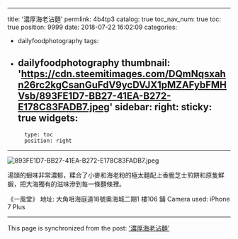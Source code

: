 
---
title: '濃厚海老沾麵'
permlink: 4b4tp3
catalog: true
toc_nav_num: true
toc: true
position: 9999
date: 2018-07-22 16:02:09
categories:
- dailyfoodphotography
tags:
- dailyfoodphotography
thumbnail: 'https://cdn.steemitimages.com/DQmNqsxahn26rc2kgCsanGuFdV9ycDVJX1pMZAFybFMHVsb/893FE1D7-BB27-41EA-B272-E178C83FADB7.jpeg'
sidebar:
    right:
        sticky: true
widgets:
    -
        type: toc
        position: right
---


![893FE1D7-BB27-41EA-B272-E178C83FADB7.jpeg](https://cdn.steemitimages.com/DQmNqsxahn26rc2kgCsanGuFdV9ycDVJX1pMZAFybFMHVsb/893FE1D7-BB27-41EA-B272-E178C83FADB7.jpeg)




湯頭的蝦味非常濃郁，糅合了小麥和海老粉的極太麵配上香脆芝士煎餅和原隻鮮蝦，把大海獨有的滋味滲到每一條麵條裡。


《一風堂》
地址: 大角咀海庭道18號奧海城二期1 樓106 鋪
Camera used: iPhone 7 Plus

- - -

This page is synchronized from the post: ['濃厚海老沾麵'](https://steemit.com/@htliao/4b4tp3)
